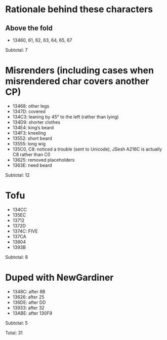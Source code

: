 ﻿# Rationale behind these characters

## Above the fold
- 13460, 61, 62, 63, 64, 65, 67

Subtotal: 7

# Misrenders (including cases when misrendered char covers another CP)
- 13468: other legs
- 1347D: covered
- 134C3: leaning by 45° to the left (rather than lying)
- 134D9: shorter clothes
- 134E4: king’s beard
- 134F3: kneeling
- 13552: short beard
- 13555: long wig
- 135C0, C8: noticed a trouble (sent to Unicode), JSesh A216C is actually C8 rather than C0
- 13625: removed placeholders
- 1363E: need beard

Subtotal: 12

# Tofu
- 134CC
- 135EC
- 13712
- 1372D
- 1374C: FIVE
- 137CA
- 13804
- 1393B

Subtotal: 8

# Duped with NewGardiner
- 1348C: after 8B
- 13626: after 25
- 136DE: after DD
- 13933: after 32
- 13ABE: after 130F9

Subtotal: 5

Total: 31
